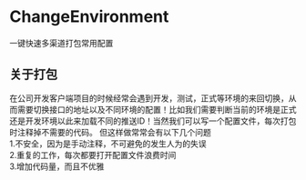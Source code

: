 # ChangeEnvironment
一键快速多渠道打包常用配置

## 关于打包

在公司开发客户端项目的时候经常会遇到开发，测试，正式等环境的来回切换，从而需要切换接口的地址以及不同环境的配置！比如我们需要判断当前的环境是正式还是开发环境以此来加载不同的推送ID！当然我们可以写一个配置文件，每次打包时注释掉不需要的代码。 但这样做常常会有以下几个问题<br>
1.不安全，因为是手动注释，不可避免的发生人为的失误<br>
2.重复的工作，每次都要打开配置文件浪费时间<br>
3.增加代码量，而且不优雅<br>

